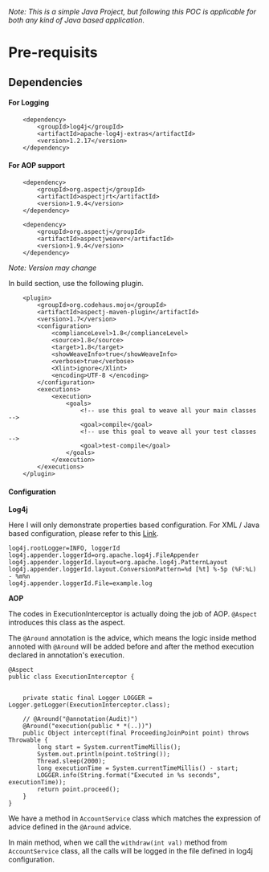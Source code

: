 *Note: This is a simple Java Project, but following this POC is applicable for both any kind of Java based application.*

# Pre-requisits
## Dependencies
#### For Logging
```
    <dependency>
        <groupId>log4j</groupId>
        <artifactId>apache-log4j-extras</artifactId>
        <version>1.2.17</version>
    </dependency>
```

#### For AOP support
```
    <dependency>
        <groupId>org.aspectj</groupId>
        <artifactId>aspectjrt</artifactId>
        <version>1.9.4</version>
    </dependency>

    <dependency>
        <groupId>org.aspectj</groupId>
        <artifactId>aspectjweaver</artifactId>
        <version>1.9.4</version>
    </dependency>
```

*Note: Version may change*

In build section, use the following plugin.
```
    <plugin>
        <groupId>org.codehaus.mojo</groupId>
        <artifactId>aspectj-maven-plugin</artifactId>
        <version>1.7</version>
        <configuration>
            <complianceLevel>1.8</complianceLevel>
            <source>1.8</source>
            <target>1.8</target>
            <showWeaveInfo>true</showWeaveInfo>
            <verbose>true</verbose>
            <Xlint>ignore</Xlint>
            <encoding>UTF-8 </encoding>
        </configuration>
        <executions>
            <execution>
                <goals>
                    <!-- use this goal to weave all your main classes -->
                    <goal>compile</goal>
                    <!-- use this goal to weave all your test classes -->
                    <goal>test-compile</goal>
                </goals>
            </execution>
        </executions>
    </plugin>
```

#### Configuration

**Log4j**

Here I will only demonstrate properties based configuration. For XML / Java based configuration, please refer to this [Link](http://2min2code.com/articles/log4j_intro/).

```
log4j.rootLogger=INFO, loggerId
log4j.appender.loggerId=org.apache.log4j.FileAppender  
log4j.appender.loggerId.layout=org.apache.log4j.PatternLayout  
log4j.appender.loggerId.layout.ConversionPattern=%d [%t] %-5p (%F:%L) - %m%n  
log4j.appender.loggerId.File=example.log
```

**AOP**

The codes in ExecutionInterceptor is actually doing the job of AOP. ```@Aspect``` introduces this class as the aspect.

The ```@Around``` annotation is the advice, which means the logic inside method annoted with ```@Around``` will be added before and after the method execution declared in annotation's execution.

```
@Aspect
public class ExecutionInterceptor {


    private static final Logger LOGGER = Logger.getLogger(ExecutionInterceptor.class);

    // @Around("@annotation(Audit)")
    @Around("execution(public * *(..))")
    public Object intercept(final ProceedingJoinPoint point) throws Throwable {
        long start = System.currentTimeMillis();
        System.out.println(point.toString());
        Thread.sleep(2000);
        long executionTime = System.currentTimeMillis() - start;
        LOGGER.info(String.format("Executed in %s seconds", executionTime));
        return point.proceed();
    }
}

```

We have a method in ```AccountService``` class which matches the expression of advice defined in the ```@Around``` advice.

In main method, when we call the ```withdraw(int val)``` method from ```AccountService``` class, all the calls will be logged in the file defined in log4j configuration.